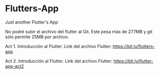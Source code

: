 # Flutters-App
Just another Flutter's App

No podré subir el archivo del flutter al Git. Este pesa más de 277MB y git sólo permite 25MB por archivo.

Act 1. Introducción al Flutter.
  Link del archivo Flutter: https://bit.ly/flutters-app

Act 2. Introducción al Flutter.
  Link del archivo Flutter: https://bit.ly/flutter-app-act2
